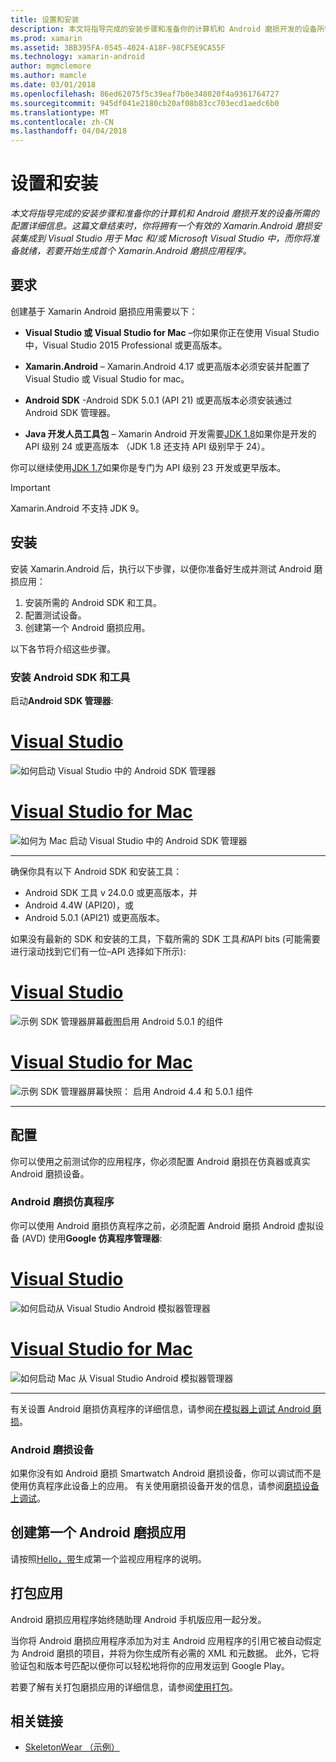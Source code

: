 ```yaml
---
title: 设置和安装
description: 本文将指导完成的安装步骤和准备你的计算机和 Android 磨损开发的设备所需的配置详细信息。 这篇文章结束时，你将拥有一个有效的 Xamarin.Android 磨损安装集成到 Visual Studio 用于 Mac 和/或 Microsoft Visual Studio 中，而你将准备就绪，若要开始生成首个 Xamarin.Android 磨损应用程序。
ms.prod: xamarin
ms.assetid: 3BB395FA-0545-4024-A18F-98CF5E9CA55F
ms.technology: xamarin-android
author: mgmclemore
ms.author: mamcle
ms.date: 03/01/2018
ms.openlocfilehash: 86ed62075f5c39eaf7b0e348020f4a9361764727
ms.sourcegitcommit: 945df041e2180cb20af08b83cc703ecd1aedc6b0
ms.translationtype: MT
ms.contentlocale: zh-CN
ms.lasthandoff: 04/04/2018
---
```

# <a name="setup-and-installation"></a>设置和安装

_本文将指导完成的安装步骤和准备你的计算机和 Android 磨损开发的设备所需的配置详细信息。这篇文章结束时，你将拥有一个有效的 Xamarin.Android 磨损安装集成到 Visual Studio 用于 Mac 和/或 Microsoft Visual Studio 中，而你将准备就绪，若要开始生成首个 Xamarin.Android 磨损应用程序。_

## <a name="requirements"></a>要求

创建基于 Xamarin Android 磨损应用需要以下：

-   **Visual Studio 或 Visual Studio for Mac** &ndash;你如果你正在使用 Visual Studio 中，Visual Studio 2015 Professional 或更高版本。

-   **Xamarin.Android** &ndash; Xamarin.Android 4.17 或更高版本必须安装并配置了 Visual Studio 或 Visual Studio for mac。

-   **Android SDK** -Android SDK 5.0.1 (API 21) 或更高版本必须安装通过 Android SDK 管理器。

-   **Java 开发人员工具包** &ndash; Xamarin Android 开发需要[JDK 1.8](http://www.oracle.com/technetwork/java/javase/downloads/jdk8-downloads-2133151.html)如果你是开发的 API 级别 24 或更高版本 （JDK 1.8 还支持 API 级别早于 24）。

你可以继续使用[JDK 1.7](http://www.oracle.com/technetwork/java/javase/downloads/jdk7-downloads-1880260.html)如果你是专门为 API 级别 23 开发或更早版本。

> [!IMPORTANT]
> Xamarin.Android 不支持 JDK 9。

## <a name="installation"></a>安装

安装 Xamarin.Android 后，执行以下步骤，以便你准备好生成并测试 Android 磨损应用： 

1.  安装所需的 Android SDK 和工具。
2.  配置测试设备。
3.  创建第一个 Android 磨损应用。

以下各节将介绍这些步骤。


### <a name="install-android-sdk-and-tools"></a>安装 Android SDK 和工具 

启动**Android SDK 管理器**: 

# <a name="visual-studiotabvswin"></a>[Visual Studio](#tab/vswin)

![如何启动 Visual Studio 中的 Android SDK 管理器](installation-images/vs/sdk-menu.png)

# <a name="visual-studio-for-mactabvsmac"></a>[Visual Studio for Mac](#tab/vsmac)

![如何为 Mac 启动 Visual Studio 中的 Android SDK 管理器](installation-images/xs/sdk-menu.png)

-----


确保你具有以下 Android SDK 和安装工具：

* Android SDK 工具 v 24.0.0 或更高版本，并
* Android 4.4W (API20)，或
* Android 5.0.1 (API21) 或更高版本。

如果没有最新的 SDK 和安装的工具，下载所需的 SDK 工具*和*API bits (可能需要进行滚动找到它们有一位&ndash;API 选择如下所示): 

# <a name="visual-studiotabvswin"></a>[Visual Studio](#tab/vswin)

![示例 SDK 管理器屏幕截图启用 Android 5.0.1 的组件](installation-images/vs/sdk-select.png)

# <a name="visual-studio-for-mactabvsmac"></a>[Visual Studio for Mac](#tab/vsmac)

![示例 SDK 管理器屏幕快照： 启用 Android 4.4 和 5.0.1 组件](installation-images/xs/sdk-select.png)

-----


## <a name="configuration"></a>配置

你可以使用之前测试你的应用程序，你必须配置 Android 磨损在仿真器或真实 Android 磨损设备。 


### <a name="android-wear-emulator"></a>Android 磨损仿真程序

你可以使用 Android 磨损仿真程序之前，必须配置 Android 磨损 Android 虚拟设备 (AVD) 使用**Google 仿真程序管理器**:

# <a name="visual-studiotabvswin"></a>[Visual Studio](#tab/vswin)

![如何启动从 Visual Studio Android 模拟器管理器](installation-images/vs/emulator-menu.png)

# <a name="visual-studio-for-mactabvsmac"></a>[Visual Studio for Mac](#tab/vsmac)

![如何启动 Mac 从 Visual Studio Android 模拟器管理器](installation-images/xs/emulator-menu.png)

-----

有关设置 Android 磨损仿真程序的详细信息，请参阅[在模拟器上调试 Android 磨损](~/android/wear/deploy-test/debug-on-emulator.md)。


### <a name="android-wear-device"></a>Android 磨损设备

如果你没有如 Android 磨损 Smartwatch Android 磨损设备，你可以调试而不是使用仿真程序此设备上的应用。 有关使用磨损设备开发的信息，请参阅[磨损设备上调试](~/android/wear/deploy-test/debug-on-device.md)。


## <a name="create-your-first-android-wear-app"></a>创建第一个 Android 磨损应用

请按照[Hello，带](~/android/wear/get-started/hello-wear.md)生成第一个监视应用程序的说明。


## <a name="packaging-your-app"></a>打包应用

Android 磨损应用程序始终随助理 Android 手机版应用一起分发。 

当你将 Android 磨损应用程序添加为对主 Android 应用程序的引用它被自动假定为 Android 磨损的项目，并将为你生成所有必需的 XML 和元数据。 此外，它将验证包和版本号匹配以便你可以轻松地将你的应用发运到 Google Play。 

若要了解有关打包磨损应用的详细信息，请参阅[使用打包](~/android/wear/deploy-test/packaging.md)。


## <a name="related-links"></a>相关链接

- [SkeletonWear （示例）](https://developer.xamarin.com/samples/SkeletonWear/)
